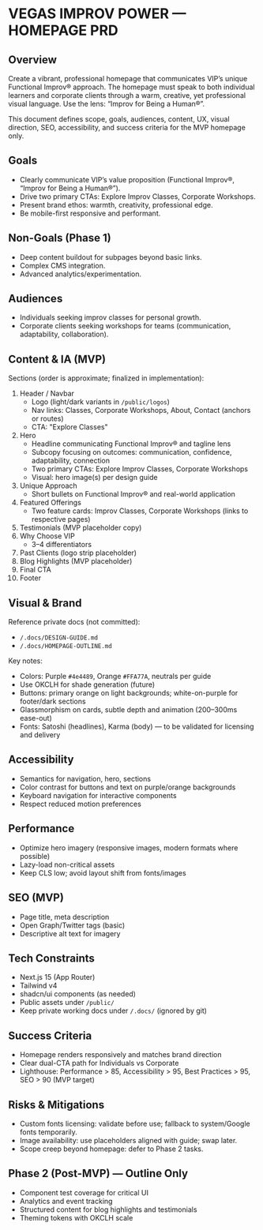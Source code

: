 # VEGAS IMPROV POWER — HOMEPAGE PRD

## Overview
Create a vibrant, professional homepage that communicates VIP’s unique Functional Improv® approach. The homepage must speak to both individual learners and corporate clients through a warm, creative, yet professional visual language. Use the lens: “Improv for Being a Human®”.

This document defines scope, goals, audiences, content, UX, visual direction, SEO, accessibility, and success criteria for the MVP homepage only.

## Goals
- Clearly communicate VIP’s value proposition (Functional Improv®, “Improv for Being a Human®”).
- Drive two primary CTAs: Explore Improv Classes, Corporate Workshops.
- Present brand ethos: warmth, creativity, professional edge.
- Be mobile-first responsive and performant.

## Non-Goals (Phase 1)
- Deep content buildout for subpages beyond basic links.
- Complex CMS integration.
- Advanced analytics/experimentation.

## Audiences
- Individuals seeking improv classes for personal growth.
- Corporate clients seeking workshops for teams (communication, adaptability, collaboration).

## Content & IA (MVP)
Sections (order is approximate; finalized in implementation):
1. Header / Navbar
   - Logo (light/dark variants in `/public/logos`)
   - Nav links: Classes, Corporate Workshops, About, Contact (anchors or routes)
   - CTA: "Explore Classes"
2. Hero
   - Headline communicating Functional Improv® and tagline lens
   - Subcopy focusing on outcomes: communication, confidence, adaptability, connection
   - Two primary CTAs: Explore Improv Classes, Corporate Workshops
   - Visual: hero image(s) per design guide
3. Unique Approach
   - Short bullets on Functional Improv® and real-world application
4. Featured Offerings
   - Two feature cards: Improv Classes, Corporate Workshops (links to respective pages)
5. Testimonials (MVP placeholder copy)
6. Why Choose VIP
   - 3–4 differentiators
7. Past Clients (logo strip placeholder)
8. Blog Highlights (MVP placeholder)
9. Final CTA
10. Footer

## Visual & Brand
Reference private docs (not committed):
- `/.docs/DESIGN-GUIDE.md`
- `/.docs/HOMEPAGE-OUTLINE.md`

Key notes:
- Colors: Purple `#4e4489`, Orange `#FFA77A`, neutrals per guide
- Use OKCLH for shade generation (future)
- Buttons: primary orange on light backgrounds; white-on-purple for footer/dark sections
- Glassmorphism on cards, subtle depth and animation (200–300ms ease-out)
- Fonts: Satoshi (headlines), Karma (body) — to be validated for licensing and delivery

## Accessibility
- Semantics for navigation, hero, sections
- Color contrast for buttons and text on purple/orange backgrounds
- Keyboard navigation for interactive components
- Respect reduced motion preferences

## Performance
- Optimize hero imagery (responsive images, modern formats where possible)
- Lazy-load non-critical assets
- Keep CLS low; avoid layout shift from fonts/images

## SEO (MVP)
- Page title, meta description
- Open Graph/Twitter tags (basic)
- Descriptive alt text for imagery

## Tech Constraints
- Next.js 15 (App Router)
- Tailwind v4
- shadcn/ui components (as needed)
- Public assets under `/public/`
- Keep private working docs under `/.docs/` (ignored by git)

## Success Criteria
- Homepage renders responsively and matches brand direction
- Clear dual-CTA path for Individuals vs Corporate
- Lighthouse: Performance > 85, Accessibility > 95, Best Practices > 95, SEO > 90 (MVP target)

## Risks & Mitigations
- Custom fonts licensing: validate before use; fallback to system/Google fonts temporarily.
- Image availability: use placeholders aligned with guide; swap later.
- Scope creep beyond homepage: defer to Phase 2 tasks.

## Phase 2 (Post-MVP) — Outline Only
- Component test coverage for critical UI
- Analytics and event tracking
- Structured content for blog highlights and testimonials
- Theming tokens with OKCLH scale

